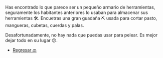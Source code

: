Has encontrado lo que parece ser un pequeño armario de herramientas, seguramente los habitantes anteriores lo usaban para almacenar sus herramientas 🛠. Encuetras una gran guadaña ⛏ usada para cortar pasto, mangueras, cubetas, cuerdas y palas.

Desafortunadamente, no hay nada que puedas usar para pelear. Es mejor dejar todo en su lugar 😕.

- [Regresar 🔙](3-A.md)
